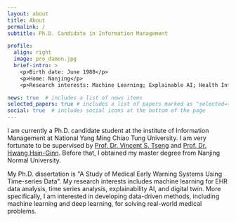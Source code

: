 ```yaml
---
layout: about
title: About
permalink: /
subtitle: Ph.D. Candidate in Information Management

profile:
  align: right
  image: pro_damon.jpg
  brief-intro: >
    <p>Birth date: June 1988</p>
    <p>Home: Nanjing</p>
    <p>Research interests: Machine Learning; Explainable AI; Health Informatics </p>

news: true  # includes a list of news items
selected_papers: true # includes a list of papers marked as "selected={true}"
social: true  # includes social icons at the bottom of the page
---
```


I am currently a Ph.D. candidate student at the institute of Information Management at National Yang Ming Chiao Tung University. I am very fortunate to be supervised by [Prof. Dr. Vincent S. Tseng](https://people.cs.nctu.edu.tw/~vtseng/) and [Prof. Dr. Hwang Hsin-Ginn](https://www.iim.nycu.edu.tw/en/teacher/Hwang-Hsin-Ginn). Before that, I obtained my master degree from Nanjing Normal University. 

My Ph.D. dissertation is "A Study of Medical Early Warning Systems Using Time-series Data". My research interests includes machine learning for EHR data analysis, time series analysis, explainability AI, and digital twin. More specifically, I am interested in developing data-driven methods, including machine learning and deep learning, for solving real-world medical problems.
